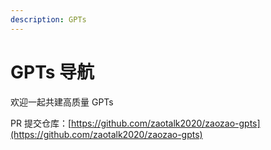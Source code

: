 ```yaml
---
description: GPTs
---
```


# GPTs 导航

欢迎一起共建高质量 GPTs



PR 提交仓库：[https://github.com/zaotalk2020/zaozao-gpts](https://github.com/zaotalk2020/zaozao-gpts)

